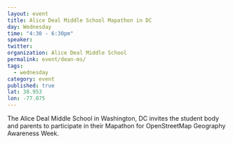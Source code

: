 ```yaml
---
layout: event
title: Alice Deal Middle School Mapathon in DC
day: Wednesday
time: "4:30 - 6:30pm"
speaker: 
twitter: 
organization: Alice Deal Middle School
permalink: event/dean-ms/
tags: 
  - wednesday
category: event
published: true
lat: 38.953
lon: -77.075
---
```


 The Alice Deal Middle School in Washington, DC invites the student body and parents to participate in their Mapathon for OpenStreetMap Geography Awareness Week.  
